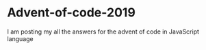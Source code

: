 # Advent-of-code-2019
I am posting my all the answers for the advent of code in JavaScript language
